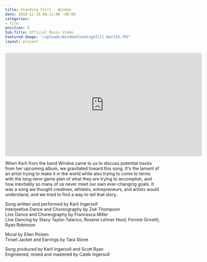 ```yaml
---
title: Standing Still - Windoe
date: 2018-12-28 00:11:00 -08:00
categories:
- film
position: 8
Sub-Title: Official Music Video
Featured-Image: "/uploads/WindoeStandingSTill-0ec724.JPG"
layout: project
---
```


<iframe src="https://player.vimeo.com/video/288082837" width="640" height="337" frameborder="0" allowfullscreen></iframe>

When Karli from the band Windoe came to us to discuss potential tracks from her upcoming album, we gravitated toward this song. It's the lament of an artist trying to make it in the world while also trying to come to terms with the long-term game plan of what they are trying to accomplish, and how inevitably so many of us never meet our own ever-changing goals. It was a song we thought creatives, athletes, entrepreneurs, and artists would understand, and we tried to find a way to tell that story.

Song written and performed by Karli Ingersoll<BR>
Interpretive Dance and Choreography by Zoë Thompson<BR>
Line Dance and Choreography by Francesca Miller<BR>
Line Dancing by Stacy Taylor-Talarico, Rosene Lehner Hurd, Forrest Grivetti, Ryan Robinson<P>

Mural by Ellen Picken<BR>
Tinsel Jacket and Earrings by Tara Stone<BR>

Song produced by Karli Ingersoll and Scott Ryan<BR>
Engineered, mixed and mastered by Caleb Ingersoll